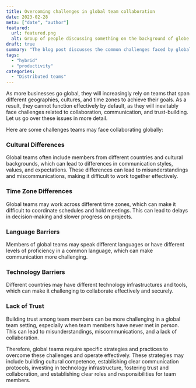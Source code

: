 ```yaml
---
title: Overcoming challenges in global team collaboration
date: 2023-02-28
meta: ["date", "author"]
featured:
  url: featured.png
  alt: Group of people discussing something on the background of globe
draft: true
summary: "The blog post discusses the common challenges faced by global teams, including cultural, time zone, language, technology, and trust barriers. It also provides strategies and best practices for overcoming these challenges and effectively collaborating as a global team."
tags:
  - "hybrid"
  - "productivity"
categories:
  - "Distributed teams"
---
```


As more businesses go global, they will increasingly rely on teams that span different geographies, cultures, and time zones to achieve their goals. As a result, they cannot function effectively by default, as they will inevitably face challenges related to collaboration, communication, and trust-building. Let us go over these issues in more detail.

Here are some challenges teams may face collaborating globally:

### Cultural Differences 
Global teams often include members from different countries and cultural backgrounds, which can lead to differences in communication styles, values, and expectations. These differences can lead to misunderstandings and miscommunications, making it difficult to work together effectively.

### Time Zone Differences
Global teams may work across different time zones, which can make it difficult to coordinate schedules and hold meetings. This can lead to delays in decision-making and slower progress on projects.

### Language Barriers
Members of global teams may speak different languages or have different levels of proficiency in a common language, which can make communication more challenging.

### Technology Barriers
Different countries may have different technology infrastructures and tools, which can make it challenging to collaborate effectively and securely.

### Lack of Trust
Building trust among team members can be more challenging in a global team setting, especially when team members have never met in person. This can lead to misunderstandings, miscommunications, and a lack of collaboration.

Therefore, global teams require specific strategies and practices to overcome these challenges and operate effectively. These strategies may include building cultural competence, establishing clear communication protocols, investing in technology infrastructure, fostering trust and collaboration, and establishing clear roles and responsibilities for team members.

